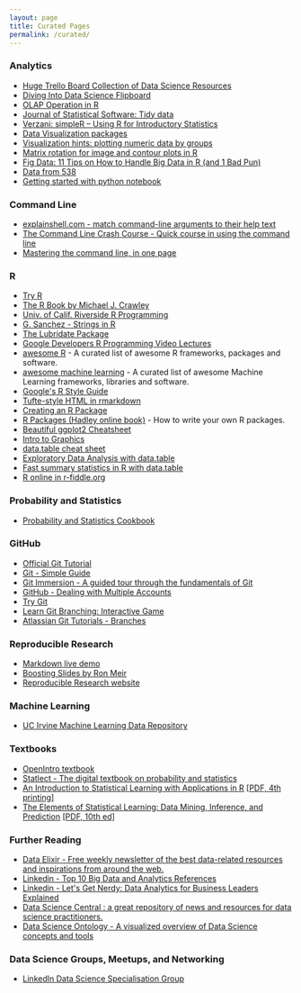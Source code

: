 ```yaml
---
layout: page
title: Curated Pages
permalink: /curated/
---
```


### Analytics

- [Huge Trello Board Collection of Data Science Resources](https://trello.com/b/rbpEfMld/data-science)
- [Diving Into Data Science Flipboard](https://flipboard.com/@thiakx/diving-into-data-science-5823ectuy)
- [OLAP Operation in R](http://architects.dzone.com/articles/olap-operation-r)
- [Journal of Statistical Software: Tidy data](http://www.jstatsoft.org/v59/i10/paper)
- [Verzani: simpleR – Using R for Introductory Statistics](http://cran.r-project.org/doc/contrib/Verzani-SimpleR.pdf)
- [Data Visualization packages](http://www.datavis.ca/R/)
- [Visualization hints: plotting numeric data by groups](http://www.r-bloggers.com/visualization-series-insight-from-cleveland-and-tufte-on-plotting-numeric-data-by-groups/)
- [Matrix rotation for image and contour plots in R](http://blog.snap.uaf.edu/2012/06/08/matrix-rotation-for-image-and-contour-plots-in-r/)
- [Fig Data: 11 Tips on How to Handle Big Data in R (and 1 Bad Pun)](http://theodi.org/blog/fig-data-11-tips-how-handle-big-data-r-and-1-bad-pun)
- [Data from 538](https://github.com/fivethirtyeight/data)
- [Getting started with python notebook](https://medium.com/@adhira_deo/the-environment-for-building-machine-learning-models-a1552116b355)

### Command Line

- [explainshell.com - match command-line arguments to their help text](http://explainshell.com/)
- [The Command Line Crash Course - Quick course in using the command line](http://cli.learncodethehardway.org/book/)
- [Mastering the command line, in one page](https://github.com/jlevy/the-art-of-command-line/blob/master/README.md)

### R

- [Try R](http://tryr.codeschool.com/)
- [The R Book by Michael J. Crawley](https://archive.org/details/TheRBook/)
- [Univ. of Calif. Riverside R Programming](http://manuals.bioinformatics.ucr.edu/home/programming-in-r#TOC-R-Basics)
- [G. Sanchez - Strings in R](http://gastonsanchez.com/Handling_and_Processing_Strings_in_R.pdf)
- [The Lubridate Package](http://www.jstatsoft.org/v40/i03/paper)
- [Google Developers R Programming Video Lectures](http://www.r-bloggers.com/google-developers-r-programming-video-lectures/)
- [awesome R](https://github.com/qinwf/awesome-R) - A curated list of awesome R frameworks, packages and software. 
- [awesome machine learning](https://github.com/josephmisiti/awesome-machine-learning#r) - A curated list of awesome Machine Learning frameworks, libraries and software. 
- [Google's R Style Guide](https://google-styleguide.googlecode.com/svn/trunk/Rguide.xml)
- [Tufte-style HTML in rmarkdown](http://sachsmc.github.io/tufterhandout/)
- [Creating an R Package](http://hilaryparker.com/2014/04/29/writing-an-r-package-from-scratch/)
- [R Packages (Hadley online book)](http://r-pkgs.had.co.nz/) - How to write your own R packages.
- [Beautiful ggplot2 Cheatsheet](http://zevross.com/blog/2014/08/04/beautiful-plotting-in-r-a-ggplot2-cheatsheet-3/)
- [Intro to Graphics](http://bcb.dfci.harvard.edu/~aedin/courses/Bioconductor/2.Plotting.pdf)
- [data.table cheat sheet](https://s3.amazonaws.com/assets.datacamp.com/img/blog/data+table+cheat+sheet.pdf)
- [Exploratory Data Analysis with data.table](http://varianceexplained.org/RData/lessons/lesson4/)
- [Fast summary statistics in R with data.table](http://blog.yhathq.com/posts/fast-summary-statistics-with-data-dot-table.html)
- [R online in r-fiddle.org](http://www.r-fiddle.org/)

### Probability and Statistics

- [Probability and Statistics Cookbook](http://matthias.vallentin.net/probability-and-statistics-cookbook/)

### GitHub

- [Official Git Tutorial](http://git-scm.com/docs/gittutorial)
- [Git - Simple Guide](http://rogerdudler.github.io/git-guide/)
- [Git Immersion - A guided tour through the fundamentals of Git](http://gitimmersion.com/)
- [GitHub - Dealing with Multiple Accounts](http://hmkcode.com/git-tutorial/how-to-deal-with-multiple-github-accounts-on-one-computer/)
- [Try Git](https://try.github.io/levels/1/challenges/1)
- [Learn Git Branching: Interactive Game](http://pcottle.github.com/learnGitBranching/)
- [Atlassian Git Tutorials - Branches](https://www.atlassian.com/git/tutorials/using-branches/)

### Reproducible Research
- [Markdown live demo](http://markdown-here.com/livedemo.html)
- [Boosting Slides by Ron Meir](https://github.com/Aratinga/Misc/blob/master/BoostingTutorial.pdf) 
- [Reproducible Research website](http://reproducibleresearch.net/)

### Machine Learning
- [UC Irvine Machine Learning Data Repository](http://archive.ics.uci.edu/ml/)

### Textbooks
- [OpenIntro textbook](https://www.openintro.org/stat/textbook.php)
- [Statlect - The digital textbook on probability and statistics](http://www.statlect.com/)
- [An Introduction to Statistical Learning with Applications in R](http://www-bcf.usc.edu/~gareth/ISL/) [[PDF, 4th printing]](http://www-bcf.usc.edu/~gareth/ISL/ISLR%20Fourth%20Printing.pdf)
- [The Elements of Statistical Learning: Data Mining, Inference, and Prediction](http://statweb.stanford.edu/~tibs/ElemStatLearn/) [[PDF, 10th ed]](http://statweb.stanford.edu/~tibs/ElemStatLearn/printings/ESLII_print10.pdf)

### Further Reading

- [Data Elixir - Free weekly newsletter of the best data-related resources and inspirations from around the web.](http://dataelixir.com/?referred=true)
- [Linkedin - Top 10 Big Data and Analytics References](https://www.linkedin.com/pulse/article/20140810194033-111366377-top-10-big-data-and-analytics-references)
- [Linkedin - Let's Get Nerdy: Data Analytics for Business Leaders Explained](https://www.linkedin.com/pulse/article/20140918162814-111366377-let-s-get-nerdy-data-analytics-for-business-leaders-explained)
- [Data Science Central : a great repository of news and resources for data science practitioners.](http://www.datasciencecentral.com)
- [Data Science Ontology - A visualized overview of Data Science concepts and tools](http://datascienceontology.com/)

### Data Science Groups, Meetups, and Networking

- [LinkedIn Data Science Specialisation Group](https://www.linkedin.com/groups/Coursera-Specialization-Data-Science-7495000?home=&gid=7495000&trk=anet_ug_hm&goback=%2Egmp_7495000)
